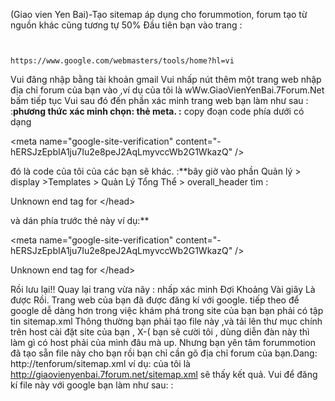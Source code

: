 (Giao vien Yen Bai)-Tạo sitemap áp dụng cho forummotion, forum tạo từ nguồn khác cũng tương tự 50%
Đầu tiên bạn vào trang :

```


https://www.google.com/webmasters/tools/home?hl=vi

```
Vui đăng nhập bằng tài khoản gmail
Vui nhấp nút thêm một trang web nhập địa chỉ forum của bạn vào ,ví dụ của tôi là wWw.GiaoVienYenBai.7Forum.Net bấm tiếp tục
Vui sau đó đến phần xác minh trang web bạn làm như sau :
:**phương thức xác minh chọn: thẻ meta.
:** copy đoạn code phía dưới có dạng


&lt;meta name="google-site-verification" content="-hERSJzEpbIA1ju7Iu2e8peJ2AqLmyvccWb2G1WkazQ" /&gt;


đó là code của tôi của các bạn sẽ khác.
:**bây giờ vào phần Quản lý > display >Templates > Quản Lý Tổng Thể > overall\_header
tìm :

Unknown end tag for &lt;/head&gt;


và dán phía trước thẻ này ví dụ:**

&lt;meta name="google-site-verification" content="-hERSJzEpbIA1ju7Iu2e8peJ2AqLmyvccWb2G1WkazQ" /&gt;



Unknown end tag for &lt;/head&gt;


Rồi lưu lại!!
Quay lại trang vừa nãy : nhấp xác minh Đợi Khoảng Vài giây Là được Rồi. Trang web của bạn đã được đăng kí với google.
tiếp theo để google dễ dàng hơn trong việc khám phá trong site của bạn bạn phải có tập tin sitemap.xml
Thông thường bạn phải tạo file này ,và tải lên thư mục chính trên host cài đặt site của bạn , X-( bạn sẽ cười tôi , dùng diễn đàn này thì làm gì có host phải của mình đâu mà up. Nhưng bạn yên tâm forummotion đã tạo sẵn file này cho bạn rồi bạn chỉ cần gõ địa chỉ forum của bạn.Dang: http://tenforum/sitemap.xml
ví dụ: của tôi là http://giaovienyenbai.7forum.net/sitemap.xml sẽ thấy kết quả.
Vui để đăng kí file này với google bạn làm như sau:
: